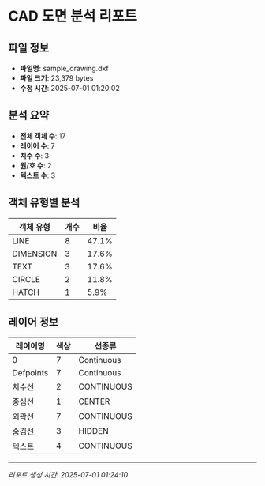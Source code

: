 # CAD 도면 분석 리포트

## 파일 정보
- **파일명**: sample_drawing.dxf
- **파일 크기**: 23,379 bytes
- **수정 시간**: 2025-07-01 01:20:02

## 분석 요약
- **전체 객체 수**: 17
- **레이어 수**: 7
- **치수 수**: 3
- **원/호 수**: 2
- **텍스트 수**: 3

## 객체 유형별 분석
| 객체 유형 | 개수 | 비율 |
|-----------|------|------|
| LINE | 8 | 47.1% |
| DIMENSION | 3 | 17.6% |
| TEXT | 3 | 17.6% |
| CIRCLE | 2 | 11.8% |
| HATCH | 1 | 5.9% |

## 레이어 정보
| 레이어명 | 색상 | 선종류 |
|----------|------|--------|
| 0 | 7 | Continuous |
| Defpoints | 7 | Continuous |
| 치수선 | 2 | CONTINUOUS |
| 중심선 | 1 | CENTER |
| 외곽선 | 7 | CONTINUOUS |
| 숨김선 | 3 | HIDDEN |
| 텍스트 | 4 | CONTINUOUS |

---
*리포트 생성 시간: 2025-07-01 01:24:10*
